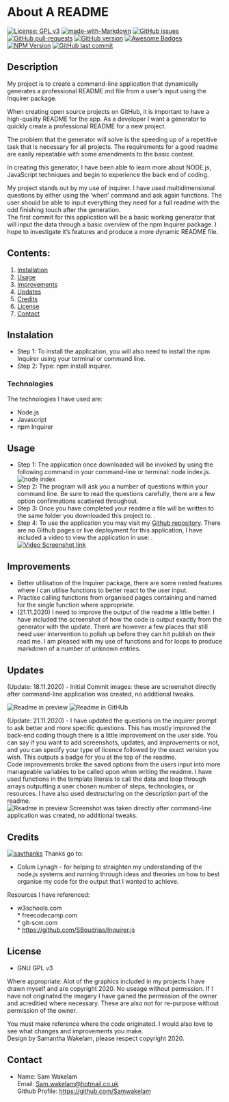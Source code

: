 

# About A README

[![License: GPL v3](https://img.shields.io/badge/License-GPLv3-blue.svg)](https://www.gnu.org/licenses/gpl-3.0) 
[![made-with-Markdown](https://img.shields.io/badge/Made%20with-Markdown-1f425f.svg)](http://commonmark.org) 
[![GitHub issues](https://img.shields.io/github/issues/Naereen/StrapDown.js.svg)](https://GitHub.com/Naereen/StrapDown.js/issues/) 
[![GitHub pull-requests](https://img.shields.io/github/issues-pr/Naereen/StrapDown.js.svg)](https://GitHub.com/Naereen/StrapDown.js/pull/)
[![GitHub version](https://badge.fury.io/gh/Naereen%2FStrapDown.js.svg)](https://github.com/Naereen/StrapDown.js)
[![Awesome Badges](https://img.shields.io/badge/badges-awesome-green.svg)](https://github.com/Naereen/badges)
[![NPM Version](https://img.shields.io/npm/v/npm.svg?style=flat)]()
[![GitHub last commit](https://img.shields.io/github/last-commit/google/skia.svg?style=flat)]()

## Description

My project is to create a command-line application that dynamically generates a professional README.md file from a user’s input using the Inquirer package.

When creating open source projects on GitHub, it is important to have a high-quality README for the app. As a developer I want a generator to quickly create a professional README for a new project. 

The problem that the generator will solve is the speeding up of a repetitive task that is necessary for all projects. The requirements for a good readme are easily repeatable with some amendments to the basic content. 

In creating this generator, I have been able to learn more about NODE.js, JavaScript techniques and begin to experience the back end of coding. 

My project stands out by my use of inquirer. I have used multidimensional questions by either using the ‘when’ command and ask again functions. The user should be able to input everything they need for a full readme with the odd finishing touch after the generation. <br />The first commit for this application will be a basic working generator that will input the data through a basic overview of the npm Inquirer package. I hope to investigate it’s features and produce a more dynamic README file. 


## Contents: 
1. [Installation](#Instalation) 
2. [Usage](#Usage)
3. [Improvements](#Improvements)
4. [Updates](#Updates)
5. [Credits](#Credits)
6. [License](#License)
7. [Contact](#Contact)

## Instalation

* Step 1: To install the application, you will also need to install the npm Inquirer using your terminal or command line. <br />
* Step 2: Type:  npm install inquirer.<br />


### Technologies 

The technologies I have used are:
* Node.js<br />
* Javascript<br />
* npm Inquirer<br />


## Usage

* Step 1: The application once downloaded will be invoked by using the following command in your command-line or terminal: node index.js. <br />![node index](assets/node-index.JPG)
* Step 2: The program will ask you a number of questions within your command line. Be sure to read the questions carefully, there are a few option confirmations scattered throughout. <br />
* Step 3: Once you have completed your readme a file will be written to the same folder you downloaded this project to. . <br />
* Step 4: To use the application you may visit my [Github repository](https://github.com/Samwakelam/09_README_GENERATOR_SLW). There are no Github pages or live deployment for this application, I have included a video to view the application in use: . <br />
[![Video Screenshot link](assets/Video-generator-v2.png)](https://drive.google.com/drive/folders/1uDhfkfpVinOHxtYVCHgaC88BaUlRh77y)



## Improvements

* Better utilisation of the Inquirer package, there are some nested features where I can utilise functions to better react to the user input. <br />
* Practise calling functions from organised pages containing and named for the single function where appropriate. <br />
* (21.11.2020) I need to improve the output of the readme a little better. I have included the screenshot of how the code is output exactly from the generator with the update. There are however a few places that still need user intervention to polish up before they can hit publish on their read me. I am pleased with my use of functions and for loops to produce markdown of a number of unknown entries. <br />


## Updates 

(Update: 18.11.2020) - Initial Commit images: these are screenshot directly after command-line application was created, no additional tweaks.

![Readme in preview](assets/README-v1.png)
![Readme in GitHUb](assets/README-v1-GH.png)

(Update: 21.11.2020) - I have updated the questions on the inquirer prompt to ask better and more specific questions. This has mostly improved the back-end coding though there is a little improvement on the user side. You can say if you want to add screenshots, updates, and improvements or not, and you can specify your type of licence followed by the exact version you wish. This outputs a badge for you at the top of the readme. <br /> Code improvements broke the saved options from the users input into more manageable variables to be called upon when writing the readme. I have used functions in the template literals to call the data and loop through arrays outputting a user chosen number of steps, technologies, or resources. I have also used destructuring on the description part of the readme.  <br />
![Readme in preview](assets/README-v2.png)
Screenshot was taken directly after command-line application was created, no additional tweaks.




    
## Credits 

[![saythanks](https://img.shields.io/badge/say-thanks-ff69b4.svg)](https://saythanks.io/to/kennethreitz)
Thanks go to:
* Colum Lynagh - for helping to straighten my understanding of the node.js systems and running through ideas and theories on how to best organise my code for the output that I wanted to achieve. 

Resources I have referenced:   
* w3schools.com<br />* freecodecamp.com<br />* git-scm.com<br />* https://github.com/SBoudrias/Inquirer.js<br />


## License 

* GNU GPL v3<br />  

Where appropriate: 
Alot of the graphics included in my projects I have drawn myself and are copyright 2020. 
No useage without permission. 
If I have not originated the imagery I have gained the permission of the owner and acreditied 
where necessary. These are also not for re-purpose without permission of the owner.

You must make reference where the code originated. I would also love to see what changes and improvements you make.  
Design by Samantha Wakelam, please respect copyright 2020. 


## Contact

* Name: Sam Wakelam   <br />Email: Sam.wakelam@hotmail.co.uk <br />Github Profile: https://github.com/Samwakelam

